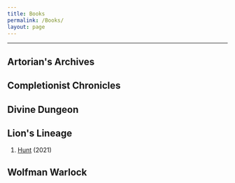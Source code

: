 ```yaml
---
title: Books
permalink: /Books/
layout: page
---
```


---
## Artorian's Archives

## Completionist Chronicles

## Divine Dungeon

## Lion's Lineage
1) [Hunt](_Books/Hunt) (2021)

## Wolfman Warlock